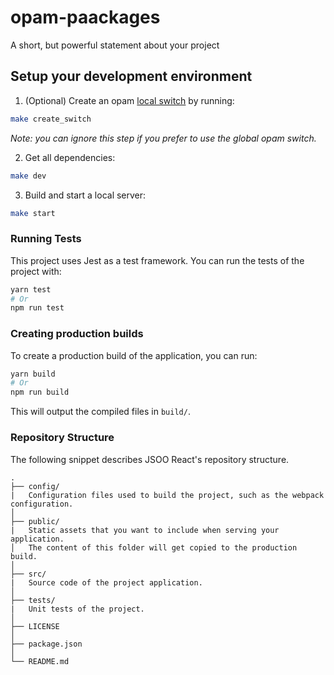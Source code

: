 # opam-paackages

A short, but powerful statement about your project

## Setup your development environment

1. (Optional) Create an opam [local switch](https://opam.ocaml.org/blog/opam-20-tips/#Local-switches) by running:

```bash
make create_switch
```

_Note: you can ignore this step if you prefer to use the global opam switch._

2. Get all dependencies:

```bash
make dev
```

3. Build and start a local server:

```bash
make start
```

### Running Tests

This project uses Jest as a test framework. You can run the tests of the project with:

```bash
yarn test
# Or
npm run test
```

### Creating production builds

To create a production build of the application, you can run:

```bash
yarn build
# Or
npm run build
```

This will output the compiled files in `build/`.

### Repository Structure

The following snippet describes JSOO React's repository structure.

```text
.
├── config/
|   Configuration files used to build the project, such as the webpack configuration.
│
├── public/
|   Static assets that you want to include when serving your application.
│   The content of this folder will get copied to the production build.
│
├── src/
|   Source code of the project application.
│
├── tests/
|   Unit tests of the project.
│
├── LICENSE
│
├── package.json
│
└── README.md
